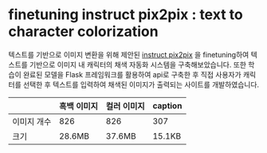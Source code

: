 # finetuning instruct pix2pix : text to character colorization
텍스트를 기반으로 이미지 변환을 위해 제안된 [instruct pix2pix](https://github.com/timothybrooks/instruct-pix2pix/tree/main) 을 finetuning하여 텍스트를 기반으로 이미지 내 캐릭터의 채색 자동화 시스템을 구축해보았습니다. 또한 학습이 완료된 모델을 Flask 프레임워크를 활용하여 api로 구축한 후 직접 사용자가 캐릭터를 선택한 후 텍스트를 입력하여 채색된 이미지가 출력되는 사이트를 개발하였습니다.

|              | 흑백 이미지 | 컬러 이미지 | caption    |
|--------------|-------------|-------------|-----------|
| 이미지 개수  | 826         | 826         | 307       |
| 크기         | 28.6MB      | 37.6MB      | 15.1KB    |
